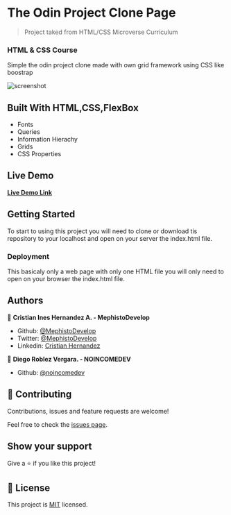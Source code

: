 # The Odin Project Clone Page

> Project taked from HTML/CSS Microverse Curriculum

### HTML & CSS Course

Simple the odin project clone made with own grid framework using CSS like boostrap

![screenshot](./screenshotsmashing.gif)

## Built With HTML,CSS,FlexBox

- Fonts
- Queries
- Information Hierachy
- Grids
- CSS Properties

## Live Demo

[**Live Demo Link**](https://rawcdn.githack.com/MephistoDevelop/my-own-grid-based-framework/8f3ef9e513b3408c0773faad552588e3ccee127b/index.html)

## Getting Started

To start to using this project you will need to clone or download tis repository to your localhost and open on your server the index.html file.

### Deployment

This basicaly only a web page with only one HTML file you will only need to open on your browser the index.html file.

## Authors

👤 **Cristian Ines Hernandez A. - MephistoDevelop**

- Github: [@MephistoDevelop](https://github.com/MephistoDevelop)
- Twitter: [@MephistoDevelop](https://twitter.com/MephistoDevelop)
- Linkedin: [Cristian Hernandez](https://www.linkedin.com/in/cristian-hernandez1992/)

👤 **Diego Roblez Vergara. - NOINCOMEDEV**

- Github: [@noincomedev](https://www.github.com/noincomedev)


## 🤝 Contributing

Contributions, issues and feature requests are welcome!

Feel free to check the [issues page](issues/).

## Show your support

Give a ⭐️ if you like this project!

## 📝 License

This project is [MIT](lic.url) licensed.

